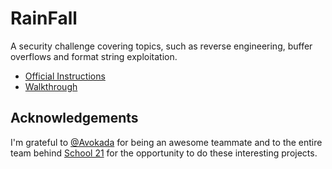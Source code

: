 # RainFall

A security challenge covering topics, such as reverse engineering, buffer overflows and format string exploitation.

* [Official Instructions](docs/en.subject.pdf)
* [Walkthrough](https://almayor.github.io/rainfall/)

## Acknowledgements

I'm grateful to [@Avokada](https://github.com/Avokada) for being an awesome teammate and to the entire team behind [School 21](https://21-school.ru) for the opportunity to do these interesting projects.
